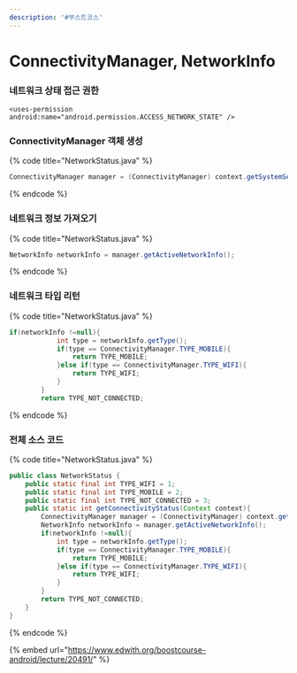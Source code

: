 ```yaml
---
description: '#부스트코스'
---
```


# ConnectivityManager, NetworkInfo

### 네트워크 상태 접근 권한 

```markup
<uses-permission android:name="android.permission.ACCESS_NETWORK_STATE" />
```

### ConnectivityManager 객체 생성

{% code title="NetworkStatus.java" %}
```java
ConnectivityManager manager = (ConnectivityManager) context.getSystemService(Context.CONNECTIVITY_SERVICE);
```
{% endcode %}

### 네트워크 정보 가져오기 

{% code title="NetworkStatus.java" %}
```java
NetworkInfo networkInfo = manager.getActiveNetworkInfo();
```
{% endcode %}

### 네트워크 타입 리턴

{% code title="NetworkStatus.java" %}
```java
if(networkInfo !=null){
            int type = networkInfo.getType();
            if(type == ConnectivityManager.TYPE_MOBILE){
                return TYPE_MOBILE;
            }else if(type == ConnectivityManager.TYPE_WIFI){
                return TYPE_WIFI;
            }
        }
        return TYPE_NOT_CONNECTED;
```
{% endcode %}

### 전체 소스 코드 

{% code title="NetworkStatus.java" %}
```java
public class NetworkStatus {
    public static final int TYPE_WIFI = 1;
    public static final int TYPE_MOBILE = 2;
    public static final int TYPE_NOT_CONNECTED = 3;
    public static int getConnectivityStatus(Context context){
        ConnectivityManager manager = (ConnectivityManager) context.getSystemService(Context.CONNECTIVITY_SERVICE);
        NetworkInfo networkInfo = manager.getActiveNetworkInfo();
        if(networkInfo !=null){
            int type = networkInfo.getType();
            if(type == ConnectivityManager.TYPE_MOBILE){
                return TYPE_MOBILE;
            }else if(type == ConnectivityManager.TYPE_WIFI){
                return TYPE_WIFI;
            }
        }
        return TYPE_NOT_CONNECTED;
    }
}
```
{% endcode %}

{% embed url="https://www.edwith.org/boostcourse-android/lecture/20491/" %}



